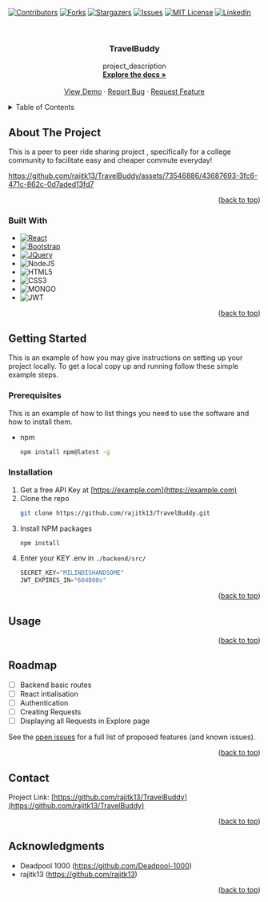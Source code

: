 <!-- Improved compatibility of back to top link: See: https://github.com/othneildrew/Best-README-Template/pull/73 -->
<a name="readme-top"></a>
<!--
*** Thanks for checking out the Best-README-Template. If you have a suggestion
*** that would make this better, please fork the repo and create a pull request
*** or simply open an issue with the tag "enhancement".
*** Don't forget to give the project a star!
*** Thanks again! Now go create something AMAZING! :D
-->



<!-- PROJECT SHIELDS -->
<!--
*** I'm using markdown "reference style" links for readability.
*** Reference links are enclosed in brackets [ ] instead of parentheses ( ).
*** See the bottom of this document for the declaration of the reference variables
*** for contributors-url, forks-url, etc. This is an optional, concise syntax you may use.
*** https://www.markdownguide.org/basic-syntax/#reference-style-links
-->
[![Contributors][contributors-shield]][contributors-url-two]
[![Forks][forks-shield]][forks-url]
[![Stargazers][stars-shield]][stars-url]
[![Issues][issues-shield]][issues-url]
[![MIT License][license-shield]][license-url]
[![LinkedIn][linkedin-shield]][linkedin-url]




<!-- PROJECT LOGO -->
<br />
<div align="center">
  <a href="https://github.com/rajitk13/TravelBuddy">
<!-- here goes image -->
  </a>

<h3 align="center">TravelBuddy</h3>

  <p align="center">
    project_description
    <br />
    <a href="https://github.com/rajitk13/TravelBuddy"><strong>Explore the docs »</strong></a>
    <br />
    <br />
    <a href="https://travel-buddy-frontend.onrender.com" target="_blank">View Demo</a>
    ·
    <a href="https://github.com/rajitk13/TravelBuddy/issues">Report Bug</a>
    ·
    <a href="https://github.com/rajitk13/TravelBuddy/issues">Request Feature</a>
  </p>
</div>



<!-- TABLE OF CONTENTS -->
<details>
  <summary>Table of Contents</summary>
  <ol>
    <li>
      <a href="#about-the-project">About The Project</a>
      <ul>
        <li><a href="#built-with">Built With</a></li>
      </ul>
    </li>
    <li>
      <a href="#getting-started">Getting Started</a>
      <ul>
        <li><a href="#prerequisites">Prerequisites</a></li>
        <li><a href="#installation">Installation</a></li>
      </ul>
    </li>
    <li><a href="#usage">Usage</a></li>
    <li><a href="#roadmap">Roadmap</a></li>
    <li><a href="#contributing">Contributing</a></li>
    <li><a href="#license">License</a></li>
    <li><a href="#contact">Contact</a></li>
    <li><a href="#acknowledgments">Acknowledgments</a></li>
  </ol>
</details>



<!-- ABOUT THE PROJECT -->
## About The Project
This is a peer to peer ride sharing project , specifically for a college community to facilitate easy and cheaper commute everyday!


https://github.com/rajitk13/TravelBuddy/assets/73546886/43687693-3fc6-471c-862c-0d7aded13fd7

<p align="right">(<a href="#readme-top">back to top</a>)</p>


### Built With


* [![React][React.js]][React-url]
* [![Bootstrap][Bootstrap.com]][Bootstrap-url]
* [![JQuery][JQuery.com]][JQuery-url]
* ![NodeJS]
* ![HTML5](https://img.shields.io/badge/html5-%23E34F26.svg?style=for-the-badge&logo=html5&logoColor=white)
* ![CSS3](https://img.shields.io/badge/css3-%231572B6.svg?style=for-the-badge&logo=css3&logoColor=white)
* ![MONGO](https://img.shields.io/badge/MongoDB-4EA94B?style=for-the-badge&logo=mongodb&logoColor=white)
* ![JWT](https://img.shields.io/badge/JWT-black?style=for-the-badge&logo=JSON%20web%20tokens)

<p align="right">(<a href="#readme-top">back to top</a>)</p>



<!-- GETTING STARTED -->
## Getting Started

This is an example of how you may give instructions on setting up your project locally.
To get a local copy up and running follow these simple example steps.

### Prerequisites

This is an example of how to list things you need to use the software and how to install them.
* npm
  ```sh
  npm install npm@latest -g
  ```

### Installation

1. Get a free API Key at [https://example.com](https://example.com)
2. Clone the repo
   ```sh
   git clone https://github.com/rajitk13/TravelBuddy.git
   ```
3. Install NPM packages
   ```sh
   npm install
   ```
4. Enter your KEY .env in `./backend/src/`
   ```js
   SECRET_KEY="MILINDISHANDSOME"
   JWT_EXPIRES_IN="604800s"
   ```

<p align="right">(<a href="#readme-top">back to top</a>)</p>



<!-- USAGE EXAMPLES -->
## Usage


<p align="right">(<a href="#readme-top">back to top</a>)</p>



<!-- ROADMAP -->
## Roadmap

- [ ] Backend basic routes 
- [ ] React intialisation
- [ ] Authentication
- [ ] Creating Requests
- [ ] Displaying all Requests in Explore page

See the [open issues](https://github.com/rajitk13/TravelBuddy/issues) for a full list of proposed features (and known issues).

<p align="right">(<a href="#readme-top">back to top</a>)</p>



<!-- CONTRIBUTING -->
<!--
## Contributing

Contributions are what make the open source community such an amazing place to learn, inspire, and create. Any contributions you make are **greatly appreciated**.

If you have a suggestion that would make this better, please fork the repo and create a pull request. You can also simply open an issue with the tag "enhancement".
Don't forget to give the project a star! Thanks again!

1. Fork the Project
2. Create your Feature Branch (`git checkout -b feature/AmazingFeature`)
3. Commit your Changes (`git commit -m 'Add some AmazingFeature'`)
4. Push to the Branch (`git push origin feature/AmazingFeature`)
5. Open a Pull Request

<p align="right">(<a href="#readme-top">back to top</a>)</p> -->

<!-- CONTACT -->
## Contact

Project Link: [https://github.com/rajitk13/TravelBuddy](https://github.com/rajitk13/TravelBuddy)

<p align="right">(<a href="#readme-top">back to top</a>)</p>



<!-- ACKNOWLEDGMENTS -->
## Acknowledgments

*  Deadpool 1000 (https://github.com/Deadpool-1000)
*  rajitk13 (https://github.com/rajitk13)

<p align="right">(<a href="#readme-top">back to top</a>)</p>



<!-- MARKDOWN LINKS & IMAGES -->
<!-- https://www.markdownguide.org/basic-syntax/#reference-style-links -->
[contributors-shield]: https://img.shields.io/github/contributors/rajitk13/TravelBuddy.svg?style=for-the-badge
[contributors-url-one]: https://github.com/rajitk13/TravelBuddy/graphs/contributors
[contributors-url-two]:https://github.com/Deadpool-1000
[forks-shield]: https://img.shields.io/github/forks/rajitk13/TravelBuddy.svg?style=for-the-badge
[forks-url]: https://github.com/rajitk13/TravelBuddy/network/members
[stars-shield]: https://img.shields.io/github/stars/rajitk13/TravelBuddy.svg?style=for-the-badge
[stars-url]: https://github.com/rajitk13/TravelBuddy/stargazers
[issues-shield]: https://img.shields.io/github/issues/rajitk13/TravelBuddy.svg?style=for-the-badge
[issues-url]: https://github.com/rajitk13/TravelBuddy/issues
[license-shield]: https://img.shields.io/github/license/rajitk13/TravelBuddy.svg?style=for-the-badge
[license-url]: https://github.com/rajitk13/TravelBuddy/blob/master/LICENSE.txt
[linkedin-shield]: https://img.shields.io/badge/-LinkedIn-black.svg?style=for-the-badge&logo=linkedin&colorB=555
[linkedin-url]: https://linkedin.com/in/linkedin_username
[product-screenshot]: images/screenshot.png
[Next.js]: https://img.shields.io/badge/next.js-000000?style=for-the-badge&logo=nextdotjs&logoColor=white
[Next-url]: https://nextjs.org/
[React.js]: https://img.shields.io/badge/React-20232A?style=for-the-badge&logo=react&logoColor=61DAFB
[React-url]: https://reactjs.org/
[Vue.js]: https://img.shields.io/badge/Vue.js-35495E?style=for-the-badge&logo=vuedotjs&logoColor=4FC08D
[Vue-url]: https://vuejs.org/
[Angular.io]: https://img.shields.io/badge/Angular-DD0031?style=for-the-badge&logo=angular&logoColor=white
[Angular-url]: https://angular.io/
[Svelte.dev]: https://img.shields.io/badge/Svelte-4A4A55?style=for-the-badge&logo=svelte&logoColor=FF3E00
[Svelte-url]: https://svelte.dev/
[Laravel.com]: https://img.shields.io/badge/Laravel-FF2D20?style=for-the-badge&logo=laravel&logoColor=white
[Laravel-url]: https://laravel.com
[Bootstrap.com]: https://img.shields.io/badge/Bootstrap-563D7C?style=for-the-badge&logo=bootstrap&logoColor=white
[Bootstrap-url]: https://getbootstrap.com
[JQuery.com]: https://img.shields.io/badge/jQuery-0769AD?style=for-the-badge&logo=jquery&logoColor=white
[JQuery-url]: https://jquery.com 
[NodeJS]: https://img.shields.io/badge/node.js-6DA55F?style=for-the-badge&logo=node.js&logoColor=white
